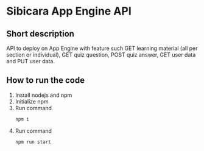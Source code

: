 # Sibicara App Engine API

## Short description
API to deploy on App Engine with feature such GET learning material (all per section or individual), GET quiz question, POST quiz answer, GET user data and PUT user data.

## How to run the code
1. Install nodejs and npm
2. Initialize npm
3. Run command
   ```sh
   npm i
5. Run command
   ```sh
   npm run start

